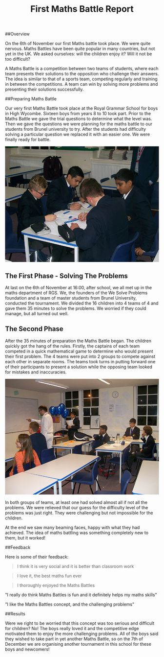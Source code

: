 ﻿---
layout: default
title: First Maths Battle Report
shortsummary: The first maths battle took place in The Royal Grammar School in High Wycombe. Did the children enjoy it? Were not the problems too difficult? Read in this report.
---

##Overview

On the 6th of November our first Maths battle took place. We were quite nervous. 
Maths Battles have been quite popular in many countries, but not yet in the UK. 
We asked ourselves: will the children enjoy it? Will it not be too difficult?

A Maths Battle is a competition between two teams of students, where each team 
presents their solutions to the opposition who challenge their answers. The idea is 
similar to that of a sports team, competing regularly and training in between the 
competitions. A team can win by solving more problems and presenting their 
solutions successfully.

##Preparing Maths Battle
    
Our very first Maths Battle took place at the Royal Grammar School for boys in 
High Wycombe. Sixteen boys from years 8 to 10 took part. Prior to the Maths Battle 
we gave the trial questions to determine what the level was. Then we  gave the 
questions we were planning for the maths battle to our students from Brunel 
university to try. After the students had difficulty solving a particular question 
we replaced it with an easier one. We  were finally ready for battle.

![alt text](/images/report1/01.jpg "Logo Title Text 1")


## The First Phase - Solving The Problems
	 
At last on the 6th of November at 16:00, after school, we all met up in the maths 
department of RGS. We, the founders of the We Solve Problems foundation and a 
team of master students from Brunel University, conducted the tournament. We 
divided the 16 children into 4 teams of 4 and gave them 35 minutes to solve the 
problems. We worried if they could manage, but all turned out well.

## The Second Phase
	 
After the 35 minutes of preparation the Maths Battle began. The children quickly got 
the hang of the rules. Firstly, the captains of each team competed in a quick 
mathematical game to determine who would present their first problem. The 4 teams 
were put into 2 groups to compete against each other in separate rooms. The teams 
took turns in putting forward one of their participants to present a solution while 
the opposing team looked for mistakes and inaccuracies.

![alt text](/images/report1/05.jpg "Logo Title Text 1")
	 
In both groups of teams, at least one had solved almost all if not all the problems. 
We were relieved that our guess for the difficulty level of the problems was just right. 
They were challenging but not impossible for the children.
    
At the end we saw many beaming faces, happy with what they had achieved. The idea of 
maths battling was something completely new to them, but it worked!

##Feedback

Here is some of their feedback:
    
> I think it is very social and it is better than classroom work

> I love it, the best maths fun ever

> I thoroughly enjoyed the Maths Battles

"I really do think Maths Battles is fun and it definitely helps my maths skills"

"I like the Maths Battles concept, and the challenging problems"

##Results
   	 
Were we right to be worried that this concept was too serious and difficult for 
children? No! The boys really loved it and the competitive edge motivated them to 
enjoy the more challenging problems. All of the boys said they wished to take part 
in yet another Maths Battle, so on the 7th of December we are organising another 
tournament in this school for these boys and newcomers!